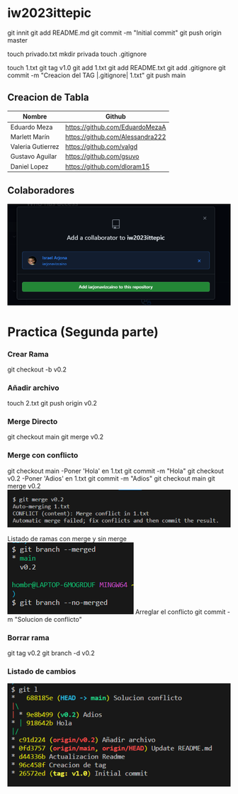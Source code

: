 # iw2023ittepic
git innit 
git add README.md
git commit -m "Initial commit"
git push origin master 

touch privado.txt
mkdir privada
touch .gitignore

touch 1.txt
git tag v1.0
git add 1.txt
git add README.txt
git add .gitignore
git commit -m "Creacion del TAG |.gitignore| 1.txt"
git push main 

## Creacion de Tabla
|Nombre           |Github                          |
|       ---       |             ---                |
|Eduardo Meza     |https://github.com/EduardoMezaA | 
|Marlett Marín    |https://github.com/Alessandra222|
|Valeria Gutierrez|https://github.com/valgd        |
|Gustavo Aguilar  |https://github.com/gsuvo        |
|Daniel Lopez     |https://github.com/dloram15     |

## Colaboradores 
![1](https://github.com/Hombrux/iw2023ittepic/blob/main/assets/colaboradores.png)


# Practica (Segunda parte)
### Crear Rama
git checkout -b v0.2
### Añadir archivo
touch 2.txt
git push origin v0.2

### Merge Directo 
git checkout main
git merge v0.2

### Merge con conflicto
git checkout main
-Poner 'Hola' en 1.txt
git commit -m "Hola"
git checkout v0.2
-Poner 'Adios' en 1.txt
git commit -m "Adios"
git checkout main
git merge v0.2
![2](https://github.com/Hombrux/iw2023ittepic/blob/main/assets/conflicomerge.png)

Listado de ramas con merge y sin merge
![3](https://github.com/Hombrux/iw2023ittepic/blob/main/assets/listadoderamasmerge.png)
Arreglar el conflicto 
git commit -m "Solucion de conflicto"

### Borrar rama 
git tag v0.2
git branch -d v0.2

### Listado de cambios 
![4](https://github.com/Hombrux/iw2023ittepic/blob/main/assets/gitlogcommitscambios.png)



